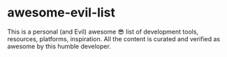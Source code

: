 # awesome-evil-list
This is a personal (and Evil) awesome 😎 list of development tools, resources, platforms, inspiration. All the content is curated and verified as awesome by this humble developer.

